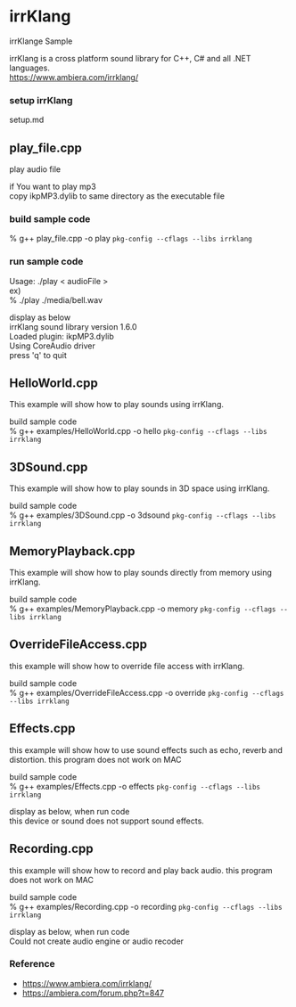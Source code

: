 irrKlang
===============

irrKlange Sample <br/>

irrKlang is a cross platform sound library for C++, C# and all .NET languages. <br/>
https://www.ambiera.com/irrklang/ <br/>


###  setup irrKlang <br/>
setup.md  <br/>


## play_file.cpp <br/>
play audio file

if You want to play mp3 <br/>
copy ikpMP3.dylib to same directory as the executable file <br/>

### build sample code
% g++ play_file.cpp -o play `pkg-config --cflags --libs irrklang` <br/>

### run sample code
Usage: ./play \< audioFile \>  <br/>
ex) <br/>
% ./play ./media/bell.wav <br/>

display as below  <br/>
irrKlang sound library version 1.6.0 <br/>
Loaded plugin: ikpMP3.dylib <br/>
Using CoreAudio driver <br/>
press 'q' to quit <br/>

## HelloWorld.cpp <br/>
This example will show how to play sounds using irrKlang. <br/>

build sample code<br/>
% g++ examples/HelloWorld.cpp -o hello  `pkg-config --cflags --libs irrklang` <br/>


## 3DSound.cpp <br/>
This example will show how to play sounds in 3D space using irrKlang. <br/>

build sample code<br/>
% g++ examples/3DSound.cpp  -o 3dsound  `pkg-config --cflags --libs irrklang`

## MemoryPlayback.cpp <br/>
This example will show how to play sounds directly from memory using irrKlang. <br/>

build sample code<br/>
% g++ examples/MemoryPlayback.cpp  -o memory  `pkg-config --cflags --libs irrklang ` <br/>


## OverrideFileAccess.cpp <br/>
this example will show how to override file access with irrKlang. <br/>

build sample code<br/>
% g++ examples/OverrideFileAccess.cpp  -o override  `pkg-config --cflags --libs irrklang ` <br/>

## Effects.cpp <br/>
this example will show how to use sound effects such as echo, reverb and distortion.
this program does not work on MAC

build sample code<br/>
% g++ examples/Effects.cpp  -o effects  `pkg-config --cflags --libs irrklang ` <br/>

display as below, when run code <br/>
this device or sound does not support sound effects. <br/>

## Recording.cpp <br/>
this example will show how to record and play back audio. 
this program does not work on MAC

build sample code<br/>
% g++ examples/Recording.cpp  -o recording  `pkg-config --cflags --libs irrklang` <br/>

display as below, when run code <br/>
Could not create audio engine or audio recoder <br/>

### Reference <br/>
- https://www.ambiera.com/irrklang/
- https://ambiera.com/forum.php?t=847<br/>

